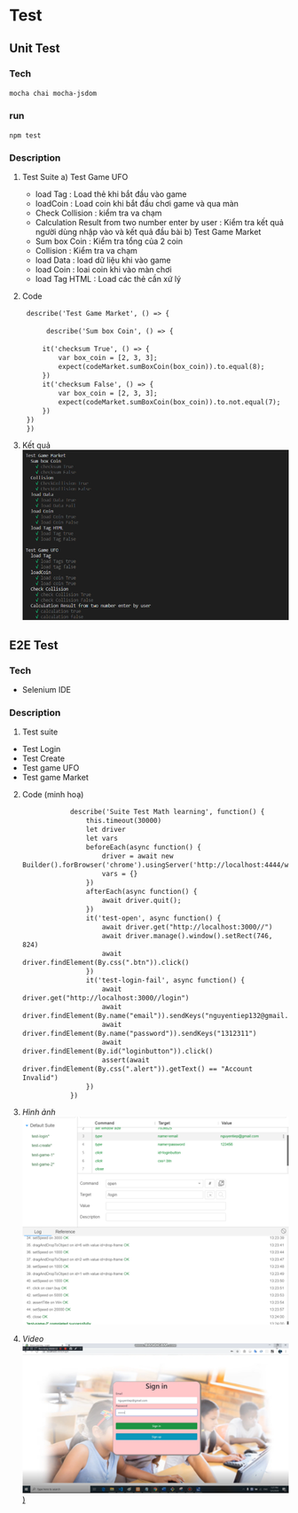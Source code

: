 # Test 
## Unit Test
### Tech
`mocha
chai
mocha-jsdom`
### run
`npm test`
### Description 
1. Test Suite
a) Test Game UFO
    - load Tag : Load thẻ khi bắt đầu vào game
    - loadCoin : Load coin khi bắt đầu chơi game và qua màn
    - Check Collision : kiểm tra va chạm
    - Calculation Result from two number enter by user : Kiểm tra kết quả người dùng nhập vào và kết quả đầu bài
b) Test Game Market
    - Sum box Coin : Kiểm tra tổng của 2 coin
    - Collision : Kiểm tra va chạm
    - load Data : load dữ liệu khi vào game
    - load Coin : loai coin khi vào màn chơi
    - load Tag HTML : Load các thẻ cần xứ lý
2. Code

        describe('Test Game Market', () => {
        
             describe('Sum box Coin', () => {

            it('checksum True', () => {
                var box_coin = [2, 3, 3];
                expect(codeMarket.sumBoxCoin(box_coin)).to.equal(8);
            })
            it('checksum False', () => {
                var box_coin = [2, 3, 3];
                expect(codeMarket.sumBoxCoin(box_coin)).to.not.equal(7);
            })
        })
        })

3. Kết quả
    <img src = "./UnitTestResult.PNG">

## E2E Test
### Tech
 - Selenium IDE
### Description 
1. Test suite
 - Test Login
 - Test Create
 - Test game UFO 
 - Test game Market
 2. Code (minh hoạ)
 
                    describe('Suite Test Math learning', function() {
                        this.timeout(30000)
                        let driver
                        let vars
                        beforeEach(async function() {
                            driver = await new Builder().forBrowser('chrome').usingServer('http://localhost:4444/wd/hub').build()
                            vars = {}
                        })
                        afterEach(async function() {
                            await driver.quit();
                        })
                        it('test-open', async function() {
                            await driver.get("http://localhost:3000//")
                            await driver.manage().window().setRect(746, 824)
                            await driver.findElement(By.css(".btn")).click()
                        })
                        it('test-login-fail', async function() {
                            await driver.get("http://localhost:3000//login")
                            await driver.findElement(By.name("email")).sendKeys("nguyentiep132@gmail.com")
                            await driver.findElement(By.name("password")).sendKeys("1312311")
                            await driver.findElement(By.id("loginbutton")).click()
                            assert(await driver.findElement(By.css(".alert")).getText() == "Account Invalid")
                        })
                    })
3. *Hình ảnh*
        <img src = "./E2ETest.PNG" size = "10">
4. *Video*
        [![IMAGE ALT TEXT HERE](./tilte.PNG))](https://jlpt-learning.herokuapp.com/file/video/upload_038058679a68e38ab048c6266f993441.mp4)
